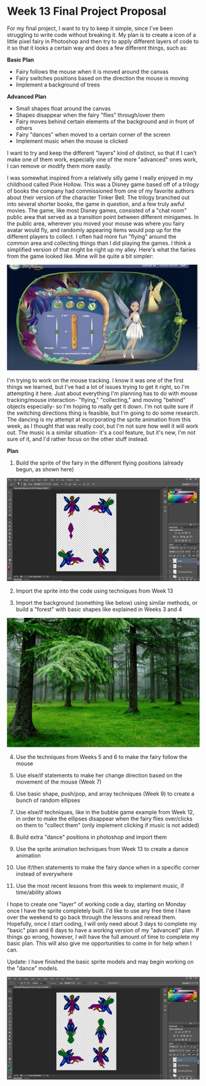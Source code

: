 # Week 13 Final Project Proposal

For my final project, I want to try to keep it simple, since I've been struggling to write code without breaking it. My plan is to create a icon of a little pixel fairy in Photoshop and then try to apply different layers of code to it so that it looks a certain way and does a few different things, such as:

**Basic Plan**
- Fairy follows the mouse when it is moved around the canvas
- Fairy switches positions based on the direction the mouse is moving
- Implement a background of trees

**Advanced Plan**
- Small shapes float around the canvas
- Shapes disappear when the fairy "flies" through/over them
- Fairy moves behind certain elements of the background and in front of others
- Fairy "dances" when moved to a certain corner of the screen
- Implement music when the mouse is clicked

I want to try and keep the different "layers" kind of distinct, so that if I can't make one of them work, especially one of the more "advanced" ones work, I can remove or modify them more easily.


I was somewhat inspired from a relatively silly game I really enjoyed in my childhood called Pixie Hollow. This was a Disney game based off of a trilogy of books the company had commissioned from one of my favorite authors about their version of the character Tinker Bell. The trilogy branched out into several shorter books, the game in question, and a few truly awful movies. The game, like most Disney games, consisted of a "chat room" public area that served as a transition point between different minigames. In the public area, wherever you moved your mouse was where you fairy avatar would fly, and randomly appearing items would pop up for the different players to collect. I often had more fun "flying" around the common area and collecting things than I did playing the games. I think a simplified version of that might be right up my alley.
Here's what the fairies from the game looked like. Mine will be quite a bit simpler:

![Pixie Hollow random fairy](https://github.com/bailey-collins/Coding/blob/master/hw-13/Images/Capture2.jpg)


I'm trying to work on the mouse tracking. I know it was one of the first things we learned, but I've had a lot of issues trying to get it right, so I'm attempting it here. Just about everything I'm planning has to do with mouse tracking/mouse interaction- "flying," "collecting," and moving "behind" objects especially- so I'm hoping to really get it down. I'm not quite sure if the switching directions thing is feasible, but I'm going to do some research. The dancing is my attempt at incorporating the sprite animation from this week, as I thought that was really cool, but I'm not sure how well it will work out. The music is a similar situation- it's a cool feature, but it's new, I'm not sure of it, and I'd rather focus on the other stuff instead.


**Plan**
1. Build the sprite of the fairy in the different flying positions (already begun, as shown here)

![Photoshop build of the sprite- custom square brush used to paint the pixels](https://github.com/bailey-collins/Coding/blob/master/hw-13/Images/Capture1.PNG)

2. Import the sprite into the code using techniques from Week 13

3. Import the background (something like below) using similar methods, or build a "forest" with basic shapes like explained in Weeks 3 and 4

![Forest background I found on Google images that matches best with what I had pictured](https://github.com/bailey-collins/Coding/blob/master/hw-13/Images/Capture3.jpg)

4. Use the techniques from Weeks 5 and 6 to make the fairy follow the mouse

5. Use else/if statements to make her change direction based on the movement of the mouse (Week 7)

6. Use basic shape, push/pop, and array techniques (Week 9) to create a bunch of random ellipses

7. Use else/if techniques, like in the bubble game example from Week 12, in order to make the ellipses disappear when the fairy flies over/clicks on them to "collect them" (only implement clicking if music is not added)

8. Build extra "dance" positions in photoshop and import them

9. Use the sprite animation techniques from Week 13 to create a dance animation

10. Use if/then statements to make the fairy dance when in a specific corner instead of everywhere

11. Use the most recent lessons from this week to implement music, if time/ability allows


I hope to create one "layer" of working code a day, starting on Monday once I have the sprite completely built. I'd like to use any free time I have over the weekend to go back through the lessons and reread them. Hopefully, once I start coding, I will only need about 3 days to complete my "basic" plan and 6 days to have a working version of my "advanced" plan. If things go wrong, however, I will have the full amount of time to complete my basic plan. This will also give me opportunities to come in for help when I can.

Update: I have finished the basic sprite models and may begin working on the "dance" models.

![Completed Basic Sprite in Photoshop](https://github.com/bailey-collins/Coding/blob/master/hw-13/Images/Capture4.PNG)
